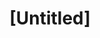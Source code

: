 ---
pid: rs256
title: "[Untitled]"
location_transcription: Independence Mall - Empty Lawn
coordinates: "[-75.149426098205, 39.951645092475]"
zipcode: '19146'
gen_neighborhood: South Philadelphia
neighborhood: Graduate Hospital,Naval Square,Southwest Center City
outside_phl: 
age: '60'
age_range: 60-69
instagram: 
image_file_name: rs_256.jpg
proposal_transcription: |-
  topiary hedgerows on mate on labyrinth in the lawn
  topiaries should be eighteen... 4-8 high...
  accented it //pleached// trees-trained to how hedges too 15-30 ft high
  thought though with seasons in mind ...
  - spring flowering
  - actual color
  - winter interest
topic: Unknown
topic_summary: '0'
type: Tree
keywords_other: topiaries
credit: Christopher G Garin
image_labels: 
twitter: 
facebook: 
permalink: "/monuments/rs256/"
layout: item-page
---